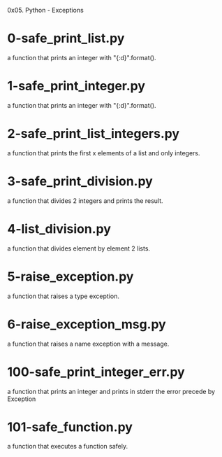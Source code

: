 0x05. Python - Exceptions

# 0-safe_print_list.py
a function that prints an integer with "{:d}".format().

# 1-safe_print_integer.py
a function that prints an integer with "{:d}".format().

# 2-safe_print_list_integers.py
a function that prints the first x elements of a list and only integers.

# 3-safe_print_division.py
a function that divides 2 integers and prints the result.

# 4-list_division.py
a function that divides element by element 2 lists.

# 5-raise_exception.py
a function that raises a type exception.

# 6-raise_exception_msg.py
a function that raises a name exception with a message.

# 100-safe_print_integer_err.py
a function that prints an integer and prints in stderr the error precede by Exception

# 101-safe_function.py
a function that executes a function safely.
